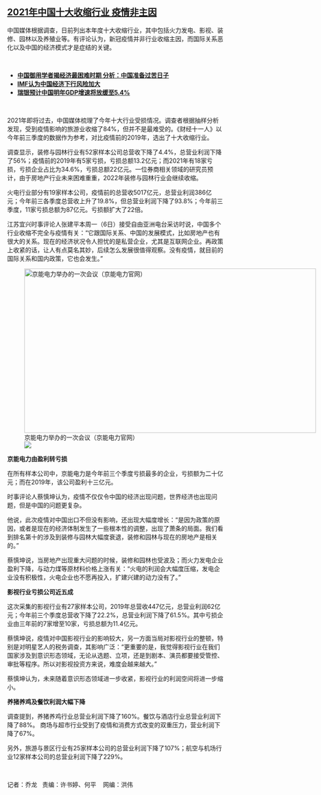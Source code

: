 <!--1638807949000-->
[2021年中国十大收缩行业  疫情非主因](https://www.rfa.org/mandarin/yataibaodao/jingmao/ql2-12062021095511.html)
------

<p></p><p>中国媒体根据调查，日前列出本年度十大收缩行业，其中包括火力发电、影视、装修、园林以及养殖业等。有评论认为，新冠疫情并非行业收缩主因，而国际关系恶化以及中国的经济模式才是症结的关键。</p><p><br/></p><ul><li><a href="https://www.rfa.org/mandarin/yataibaodao/hcm1206a-12062021035759.html"><strong>中国御用学者揭经济最困难时期 分析：中国准备过苦日子</strong></a></li><li><strong><a href="https://www.rfa.org/mandarin/Xinwen/10-11222021145805.html">IMF认为中国经济下行风险加大</a></strong></li><li><strong><a href="https://www.rfa.org/mandarin/Xinwen/3-11092021101432.html">瑞银预计中国明年GDP增速将放缓至5.4%</a></strong></li></ul><p><br/></p><p>2021<span>年即将过去，中国媒体梳理了今年十大行业受损情况。调查者根据抽样分析发现，受到疫情影响的旅游业收缩了</span><span>84%</span><span>，但并不是最难受的。《财经十一人》以今年前三季度的数据作为参考，对比疫情前的</span><span>2019</span><span>年，选出了十大收缩行业。</span></p><p><span>调查显示，装修与园林行业有</span><span>52</span><span>家样本公司总营收下降了</span><span>4.4%</span><span>，总营业利润下降了</span><span>56%</span><span>；疫情前的</span><span>2019</span><span>年有</span><span>5</span><span>家亏损，亏损总额</span><span>13.2</span><span>亿元；而</span><span>2021</span><span>年有</span><span>18</span><span>家亏损，亏损企业占比为</span><span>34.6%</span><span>，亏损总额</span><span>22</span><span>亿元。一位券商相关领域的研究员预计，由于房地产行业未来困难重重，</span><span>2022</span><span>年装修与园林行业会继续收缩。</span></p><p><span>火电行业部分有</span><span>19</span><span>家样本公司，疫情前的总营收</span><span>5017</span><span>亿元，总营业利润</span><span>386</span><span>亿元；今年前三各季度总营收上升了</span><span>19.8%</span><span>，但总营业利润下降了</span><span>93.8%</span><span>；今年前三季度，</span><span>11</span><span>家亏损总额为</span><span>87</span><span>亿元。亏损额扩大了</span><span>22</span><span>倍。</span></p><p><span>江苏宜兴时事评论人张建平本周一（</span><span>6</span><span>日）接受自由亚洲电台采访时说，中国多个行业收缩不完全与疫情有关：</span><span>“</span><span>它跟国际关系、中国的发展模式，比如房地产也有很大的关系。现在的经济状况令人担忧的是私营企业，尤其是互联网企业。再政策上收紧的话，让人有点莫名其妙，后续怎么发展很值得观察。没有疫情，就目前的国际关系和国内政策，它也会发生。</span><span>”</span></p><p><span><figure class="image-richtext image-inline captioned" style="width:680px;"><img alt="京能电力举办的一次会议（京能电力官网）" height="383" src="https://www.rfa.org/mandarin/yataibaodao/jingmao/ql2-12062021095511.html/ql21206.jpg/@@images/c69a31eb-f1eb-4563-91f1-8b0b5fb5206a.jpeg" title="ql21206.jpg" width="680"/><figcaption class="image-caption">京能电力举办的一次会议（京能电力官网）</figcaption><small></small><div id="zoomattribute"><a data-caption="京能电力举办的一次会议（京能电力官网）" data-fancybox="" href="https://www.rfa.org/mandarin/yataibaodao/jingmao/ql2-12062021095511.html/ql21206.jpg" id="single_image" title="京能电力举办的一次会议（京能电力官网）"><img src="/++plone++rfa-resources/img/icon-zoom.png"/></a></div></figure></span></p><p><strong><span>京能电力由盈利转亏损</span></strong></p><p><span>在所有样本公司中，京能电力是今年前三个季度亏损最多的企业，亏损额为二十</span><span></span><span>亿元；而在</span><span>2019</span><span>年，该公司盈利十三</span><span></span><span>亿元。</span></p><p><span>时事评论人蔡慎坤认为，疫情不仅仅令中国的经济出现问题，世界经济也出现问题，但是中国的问题更复杂。</span></p><p><span>他说，此次疫情对中国出口不但没有影响，还出现大幅度增长：</span><span>“</span><span>是因为政策的原因，或者是现在的经济体制发生了一些根本性的调整，出现了萧条的局面。我们看到排名第十的涉及到装修与园林大幅度衰退，装修和园林与现在的房地产是相关的。</span><span>”</span></p><p><span>蔡慎坤说，当房地产出现重大问题的时候，装修和园林也受波及；而火力发电企业盈利下降，与动力煤等原材料价格上涨有关：</span><span>“</span><span>火电的利润会大幅度压缩，发电企业没有积极性，火电企业也不愿再投入，扩建兴建的动力没有了。</span><span>”</span></p><p><strong><span>影视行业亏损公司近五成</span></strong></p><p><span>这次采集的影视行业有</span><span>27</span><span>家样本公司，</span><span>2019</span><span>年总营收</span><span>447</span><span>亿元，总营业利润</span><span>62</span><span>亿元；今年前三个季度总营收下降了</span><span>22.2%</span><span>，总营业利润下降了</span><span>61.5%</span><span>。其中亏损企业由三年前的</span><span>7</span><span>家增至</span><span>10</span><span>家，亏损总额为</span><span>11.4</span><span>亿元。</span></p><p><span>蔡慎坤说，疫情对中国影视行业的影响较大，另一方面当局对影视行业的整顿，特别是对明星艺人的税务调查，其影响广泛：</span><span>“</span><span>更重要的是，我觉得影视行业在我们国家涉及到意识形态领域，无论从选题、立项，还是到剧本、演员都要接受管控、审批等程序。所以对影视投资方来说，难度会越来越大。</span><span>”</span></p><p><span>蔡慎坤认为，未来随着意识形态领域进一步收紧，影视行业的利润空间将进一步缩小。</span></p><p><strong><span>养猪养鸡及餐饮利润大幅下降</span></strong></p><p><span>调查提到，养猪养鸡行业总营业利润下降了</span><span>160%</span><span>。餐饮与酒店行业总营业利润下降了</span><span>88%</span><span>。</span><span> </span><span>商场与超市行业受到了疫情和消费方式改变的双重压力，营业利润下降了</span><span>67%</span><span>。</span></p><p><span>另外，旅游与景区行业有</span><span>25</span><span>家样本公司的总营业利润下降了</span><span>107%</span><span>；航空与机场行业</span><span>12</span><span>家样本公司的总营业利润下降了</span><span>229%</span><span>。</span></p><p><br/></p><p><span>记者：乔龙    责编：许书婷、何平    网编：洪伟<br/></span></p>
